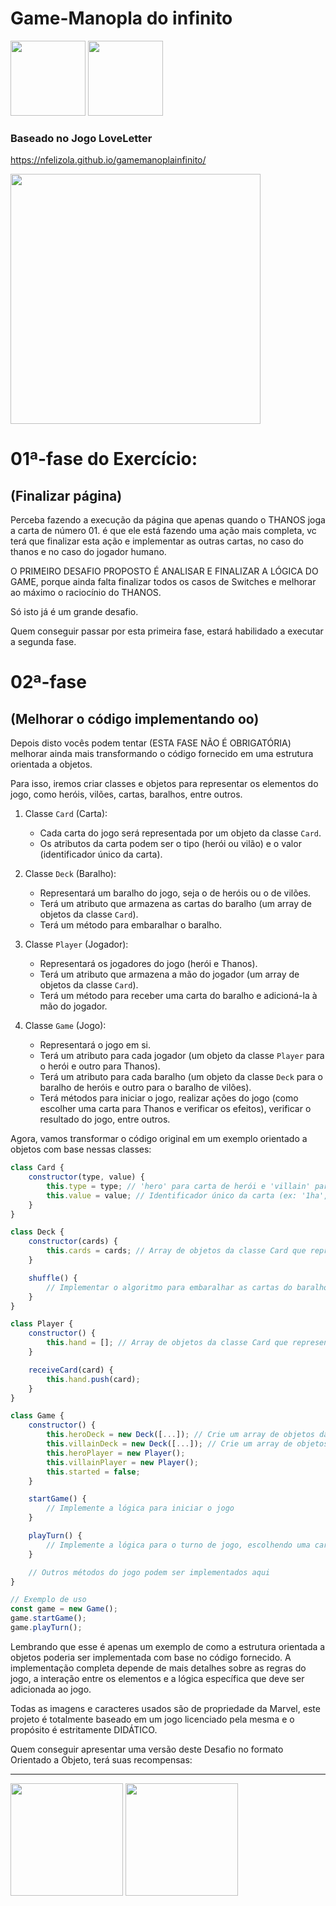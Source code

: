 # Game-Manopla do infinito
<img src="https://github.com/Nfelizola/gamemanoplainfinito/assets/55410946/7f2c275e-34a2-4c39-9ae1-10798be1cf15" height=120px>
<img src="https://github.com/Nfelizola/gamemanoplainfinito/assets/55410946/172ead17-11ba-485b-8405-8a40d78f79bc"height=120px>

### Baseado no Jogo LoveLetter

https://nfelizola.github.io/gamemanoplainfinito/

<img src="./img/sacoroxo1.png" href=# width=400px>

# 01ª-fase do Exercício:
## (Finalizar página)
Perceba fazendo a execução da página que apenas quando o THANOS joga a carta de número 01. é que ele está fazendo uma ação mais completa, vc terá que finalizar esta ação e implementar as outras cartas, no caso do thanos e no caso do jogador humano.

O PRIMEIRO DESAFIO PROPOSTO É ANALISAR E FINALIZAR A LÓGICA DO GAME, porque ainda falta finalizar todos os casos de Switches e melhorar ao máximo o raciocínio do THANOS.

Só isto já é um grande desafio.

Quem conseguir passar por esta primeira fase, estará habilidado a executar a segunda fase.

# 02ª-fase
## (Melhorar o código implementando oo)

Depois disto vocês podem tentar (ESTA FASE NÃO É OBRIGATÓRIA) melhorar ainda mais transformando  o código fornecido em uma estrutura orientada a objetos. 

Para isso, iremos criar classes e objetos para representar os elementos do jogo, como heróis, vilões, cartas, baralhos, entre outros.

1. Classe `Card` (Carta):
   - Cada carta do jogo será representada por um objeto da classe `Card`.
   - Os atributos da carta podem ser o tipo (herói ou vilão) e o valor (identificador único da carta).

2. Classe `Deck` (Baralho):
   - Representará um baralho do jogo, seja o de heróis ou o de vilões.
   - Terá um atributo que armazena as cartas do baralho (um array de objetos da classe `Card`).
   - Terá um método para embaralhar o baralho.

3. Classe `Player` (Jogador):
   - Representará os jogadores do jogo (herói e Thanos).
   - Terá um atributo que armazena a mão do jogador (um array de objetos da classe `Card`).
   - Terá um método para receber uma carta do baralho e adicioná-la à mão do jogador.

4. Classe `Game` (Jogo):
   - Representará o jogo em si.
   - Terá um atributo para cada jogador (um objeto da classe `Player` para o herói e outro para Thanos).
   - Terá um atributo para cada baralho (um objeto da classe `Deck` para o baralho de heróis e outro para o baralho de vilões).
   - Terá métodos para iniciar o jogo, realizar ações do jogo (como escolher uma carta para Thanos e verificar os efeitos), verificar o resultado do jogo, entre outros.

Agora, vamos transformar o código original em um exemplo orientado a objetos com base nessas classes:

```javascript
class Card {
    constructor(type, value) {
        this.type = type; // 'hero' para carta de herói e 'villain' para carta de vilão
        this.value = value; // Identificador único da carta (ex: '1ha', '1se', '1ne', etc.)
    }
}

class Deck {
    constructor(cards) {
        this.cards = cards; // Array de objetos da classe Card que representa as cartas do baralho
    }

    shuffle() {
        // Implementar o algoritmo para embaralhar as cartas do baralho
    }
}

class Player {
    constructor() {
        this.hand = []; // Array de objetos da classe Card que representa a mão do jogador
    }

    receiveCard(card) {
        this.hand.push(card);
    }
}

class Game {
    constructor() {
        this.heroDeck = new Deck([...]); // Crie um array de objetos da classe Card para representar o deck de heróis
        this.villainDeck = new Deck([...]); // Crie um array de objetos da classe Card para representar o deck de vilões
        this.heroPlayer = new Player();
        this.villainPlayer = new Player();
        this.started = false;
    }

    startGame() {
        // Implemente a lógica para iniciar o jogo
    }

    playTurn() {
        // Implemente a lógica para o turno de jogo, escolhendo uma carta para Thanos e aplicando os efeitos
    }

    // Outros métodos do jogo podem ser implementados aqui
}

// Exemplo de uso
const game = new Game();
game.startGame();
game.playTurn();
```

Lembrando que esse é apenas um exemplo de como a estrutura orientada a objetos poderia ser implementada com base no código fornecido. A implementação completa depende de mais detalhes sobre as regras do jogo, a interação entre os elementos e a lógica específica que deve ser adicionada ao jogo.

Todas as imagens e caracteres usados são de propriedade da Marvel, este projeto é totalmente baseado em um jogo licenciado pela mesma e o propósito é estritamente DIDÁTICO.

Quem conseguir apresentar uma versão deste Desafio no formato Orientado a Objeto, terá suas recompensas:
<hr>
<div>
<img src="https://github.com/Nfelizola/gamemanoplainfinito/assets/55410946/fa58486f-4b80-4c8c-bd47-0f1bd2b66eb0" height=180px>
<img src="https://github.com/Nfelizola/gamemanoplainfinito/assets/55410946/21e04768-26fe-4abc-b72f-5b02afeecf4c" height=180px>
</div>


